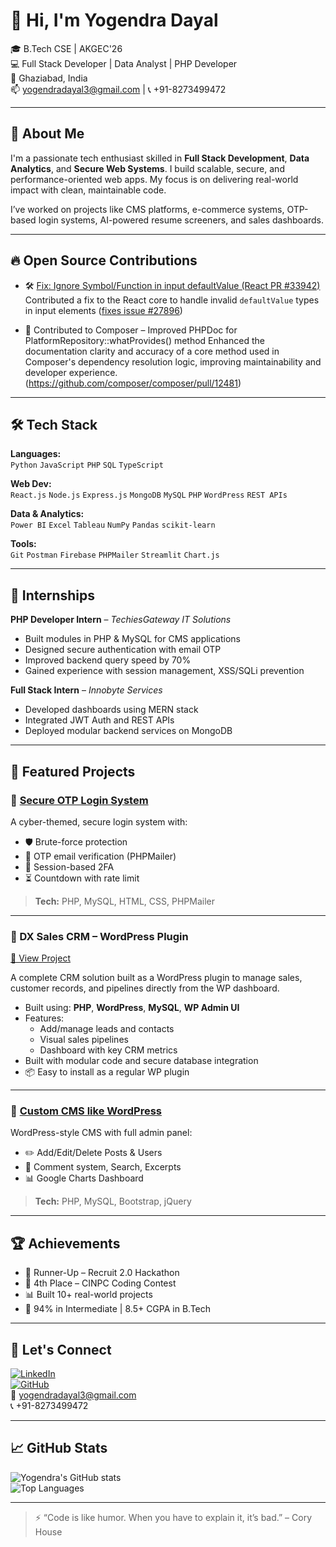 # 👋 Hi, I'm Yogendra Dayal

🎓 B.Tech CSE | AKGEC'26  
💻 Full Stack Developer | Data Analyst | PHP Developer  
📍 Ghaziabad, India  
📫 yogendradayal3@gmail.com | 📞 +91-8273499472

---

## 🚀 About Me

I'm a passionate tech enthusiast skilled in **Full Stack Development**, **Data Analytics**, and **Secure Web Systems**. I build scalable, secure, and performance-oriented web apps. My focus is on delivering real-world impact with clean, maintainable code.

I’ve worked on projects like CMS platforms, e-commerce systems, OTP-based login systems, AI-powered resume screeners, and sales dashboards.

---
## 🔥 Open Source Contributions
- 🛠️ [Fix: Ignore Symbol/Function in input defaultValue (React PR #33942)](https://github.com/facebook/react/pull/33942)  
  Contributed a fix to the React core to handle invalid `defaultValue` types in input elements ([fixes issue #27896](https://github.com/facebook/react/issues/27896))
  
- 📌 Contributed to Composer – Improved PHPDoc for PlatformRepository::whatProvides() method
Enhanced the documentation clarity and accuracy of a core method used in Composer's dependency resolution logic, improving maintainability and developer experience.
(https://github.com/composer/composer/pull/12481)
---
## 🛠️ Tech Stack

**Languages:**  
`Python` `JavaScript` `PHP` `SQL` `TypeScript`

**Web Dev:**  
`React.js` `Node.js` `Express.js` `MongoDB` `MySQL` `PHP` `WordPress` `REST APIs`

**Data & Analytics:**  
`Power BI` `Excel` `Tableau` `NumPy` `Pandas` `scikit-learn`

**Tools:**  
`Git` `Postman` `Firebase` `PHPMailer` `Streamlit` `Chart.js`


---

## 💼 Internships

**PHP Developer Intern** – *TechiesGateway IT Solutions*  
- Built modules in PHP & MySQL for CMS applications  
- Designed secure authentication with email OTP  
- Improved backend query speed by 70%  
- Gained experience with session management, XSS/SQLi prevention

**Full Stack Intern** – *Innobyte Services*  
- Developed dashboards using MERN stack  
- Integrated JWT Auth and REST APIs  
- Deployed modular backend services on MongoDB

---

## 📌 Featured Projects

### 🔐 [Secure OTP Login System](https://github.com/yogendradayal/cyberSecureLoginSystem)
A cyber-themed, secure login system with:
- 🛡️ Brute-force protection  
- 📩 OTP email verification (PHPMailer)  
- 🔐 Session-based 2FA  
- ⏳ Countdown with rate limit  
> **Tech:** PHP, MySQL, HTML, CSS, PHPMailer

---
### 🔌 DX Sales CRM – WordPress Plugin
[🔗 View Project](https://github.com/yogendradayal/dx-sales-crm)

A complete CRM solution built as a WordPress plugin to manage sales, customer records, and pipelines directly from the WP dashboard.

- Built using: **PHP**, **WordPress**, **MySQL**, **WP Admin UI**
- Features:
  - Add/manage leads and contacts
  - Visual sales pipelines
  - Dashboard with key CRM metrics
- Built with modular code and secure database integration
- 📦 Easy to install as a regular WP plugin

---

### 📘 [Custom CMS like WordPress](https://github.com/yogendradayal/contentManagementSystem)
WordPress-style CMS with full admin panel:
- ✏️ Add/Edit/Delete Posts & Users  
- 🧾 Comment system, Search, Excerpts  
- 📊 Google Charts Dashboard  
> **Tech:** PHP, MySQL, Bootstrap, jQuery

---

## 🏆 Achievements
- 🥇 Runner-Up – Recruit 2.0 Hackathon  
- 🥉 4th Place – CINPC Coding Contest  
- 📊 Built 10+ real-world projects  
- 🎯 94% in Intermediate | 8.5+ CGPA in B.Tech

---

## 🔗 Let's Connect

[![LinkedIn](https://img.shields.io/badge/LinkedIn-blue?style=flat&logo=linkedin)](https://www.linkedin.com/in/yogendra)  
[![GitHub](https://img.shields.io/badge/GitHub-black?style=flat&logo=github)](https://github.com/yogendra)  
📧 yogendradayal3@gmail.com  
📞 +91-8273499472

---

## 📈 GitHub Stats

![Yogendra's GitHub stats](https://github-readme-stats.vercel.app/api?username=yogendradayal&show_icons=true&theme=radical)  
![Top Languages](https://github-readme-stats.vercel.app/api/top-langs/?username=yogendradayal&layout=compact&theme=radical)

---

> ⚡ “Code is like humor. When you have to explain it, it’s bad.” – Cory House
